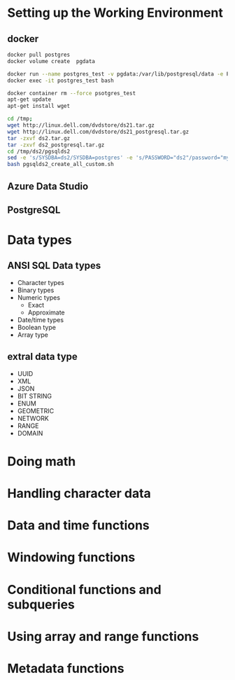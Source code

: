 # Setting up the Working Environment

## docker

```bash
docker pull postgres
docker volume create  pgdata

docker run --name postgres_test -v pgdata:/var/lib/postgresql/data -e POSTGRES_PASSWORD=mysecrectpassword -p 5432:5432 -d postgres
docker exec -it postgres_test bash

docker container rm --force psotgres_test
apt-get update
apt-get install wget

cd /tmp;
wget http://linux.dell.com/dvdstore/ds21.tar.gz
wget http://linux.dell.com/dvdstore/ds21_postgresql.tar.gz
tar -zxvf ds2.tar.gz
tar -zxvf ds2_postgresql.tar.gz
cd /tmp/ds2/pgsqlds2
sed -e 's/SYSDBA=ds2/SYSDBA=postgres' -e 's/PASSWORD="ds2"/password="mysecrectpassword"/' pgsqlds2_create_all.sh > pgsqlds2_create_all_custom.sh
bash pgsqlds2_create_all_custom.sh

```

## Azure Data Studio

## PostgreSQL


# Data types

## ANSI SQL Data types

+ Character types
+ Binary types
+ Numeric types
  + Exact
  + Approximate
+ Date/time types
+ Boolean type
+ Array type

## extral data type

+ UUID
+ XML
+ JSON
+ BIT STRING
+ ENUM
+ GEOMETRIC
+ NETWORK
+ RANGE
+ DOMAIN

# Doing math
# Handling character data
# Data and time functions
# Windowing functions
# Conditional functions and subqueries
# Using array and range functions
# Metadata functions

